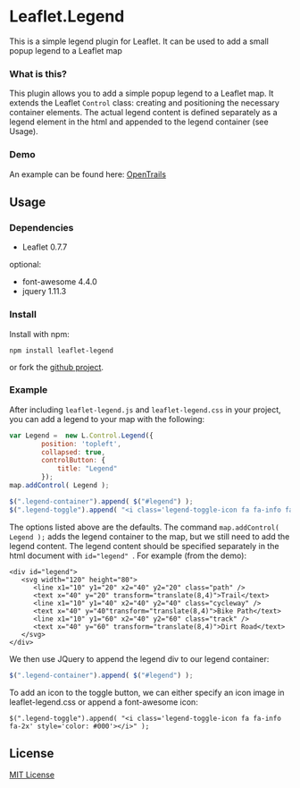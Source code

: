 # Leaflet.Legend

This is a simple legend plugin for Leaflet.  It can be used to add a small popup legend to a Leaflet map


### What is this?

This plugin allows you to add a simple popup legend to a Leaflet map.  It extends the Leaflet ```Control``` class: creating and positioning the necessary container elements. The actual legend content is defined separately as a legend element in the html and appended to the legend container (see Usage).  

### Demo

An example can be found here: [OpenTrails](http://michaelskaug.com/projects/OpenTrails/)

## Usage

### Dependencies

- Leaflet 0.7.7

optional:
- font-awesome 4.4.0
- jquery 1.11.3

### Install
Install with npm:
```
npm install leaflet-legend
```
or fork the [github project](https://github.com/mikeskaug/Leaflet.Legend).

### Example

After including ```leaflet-legend.js``` and ```leaflet-legend.css``` in your project, you can add a legend to your map with the following:

```js
var Legend =  new L.Control.Legend({
        position: 'topleft',
        collapsed: true,
        controlButton: {
            title: "Legend"
        });
map.addControl( Legend );

$(".legend-container").append( $("#legend") );
$(".legend-toggle").append( "<i class='legend-toggle-icon fa fa-info fa-2x' style='color: #000'></i>" );
```

The options listed above are the defaults.  The command ```map.addControl( Legend );``` adds the legend container to the map, but we still need to add the legend content.  The legend content should be specified separately in the html document with ```id="legend" ```.  For example (from the demo):

```
<div id="legend">
   <svg width="120" height="80">
      <line x1="10" y1="20" x2="40" y2="20" class="path" />
      <text x="40" y="20" transform="translate(8,4)">Trail</text>
      <line x1="10" y1="40" x2="40" y2="40" class="cycleway" />
      <text x="40" y="40"transform="translate(8,4)">Bike Path</text>
      <line x1="10" y1="60" x2="40" y2="60" class="track" />
      <text x="40" y="60" transform="translate(8,4)">Dirt Road</text>
   </svg>
</div>
```

We then use JQuery to append the legend div to our legend container:

```js
$(".legend-container").append( $("#legend") );
```

To add an icon to the toggle button, we can either specify an icon image in leaflet-legend.css or append a font-awesome icon:

```
$(".legend-toggle").append( "<i class='legend-toggle-icon fa fa-info fa-2x' style='color: #000'></i>" );
```

## License

[MIT License](http://opensource.org/licenses/MIT)


